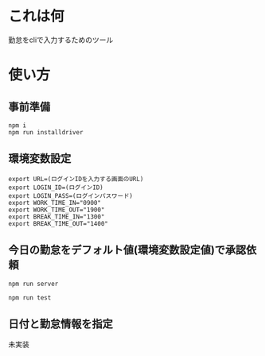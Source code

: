 # これは何
勤怠をcliで入力するためのツール

# 使い方
## 事前準備
```
npm i
npm run installdriver
```

## 環境変数設定
```
export URL=(ログインIDを入力する画面のURL)
export LOGIN_ID=(ログインID)
export LOGIN_PASS=(ログインパスワード)
export WORK_TIME_IN="0900"
export WORK_TIME_OUT="1900"
export BREAK_TIME_IN="1300"
export BREAK_TIME_OUT="1400"
```

## 今日の勤怠をデフォルト値(環境変数設定値)で承認依頼
```
npm run server
```

```
npm run test
```

## 日付と勤怠情報を指定
未実装
